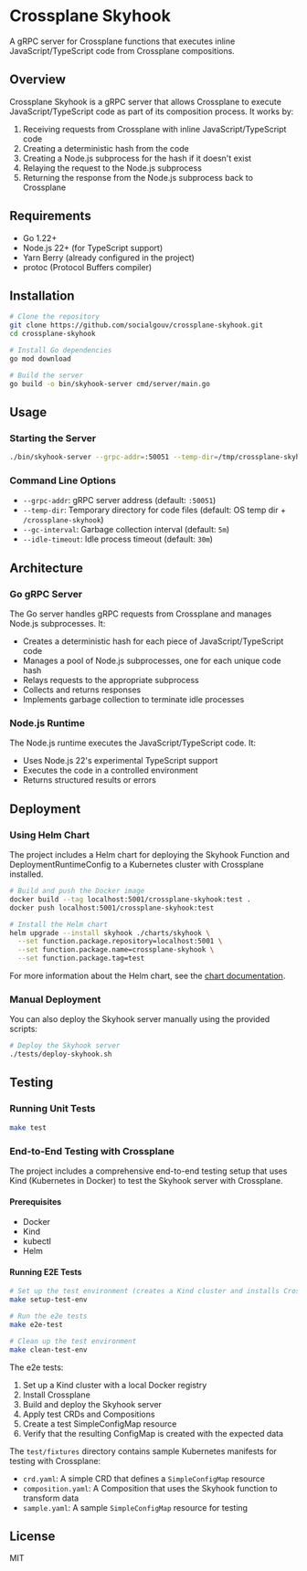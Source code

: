 # Crossplane Skyhook

A gRPC server for Crossplane functions that executes inline JavaScript/TypeScript code from Crossplane compositions.

## Overview

Crossplane Skyhook is a gRPC server that allows Crossplane to execute JavaScript/TypeScript code as part of its composition process. It works by:

1. Receiving requests from Crossplane with inline JavaScript/TypeScript code
2. Creating a deterministic hash from the code
3. Creating a Node.js subprocess for the hash if it doesn't exist
4. Relaying the request to the Node.js subprocess
5. Returning the response from the Node.js subprocess back to Crossplane

## Requirements

- Go 1.22+
- Node.js 22+ (for TypeScript support)
- Yarn Berry (already configured in the project)
- protoc (Protocol Buffers compiler)

## Installation

```bash
# Clone the repository
git clone https://github.com/socialgouv/crossplane-skyhook.git
cd crossplane-skyhook

# Install Go dependencies
go mod download

# Build the server
go build -o bin/skyhook-server cmd/server/main.go
```

## Usage

### Starting the Server

```bash
./bin/skyhook-server --grpc-addr=:50051 --temp-dir=/tmp/crossplane-skyhook
```

### Command Line Options

- `--grpc-addr`: gRPC server address (default: `:50051`)
- `--temp-dir`: Temporary directory for code files (default: OS temp dir + `/crossplane-skyhook`)
- `--gc-interval`: Garbage collection interval (default: `5m`)
- `--idle-timeout`: Idle process timeout (default: `30m`)

## Architecture

### Go gRPC Server

The Go server handles gRPC requests from Crossplane and manages Node.js subprocesses. It:

- Creates a deterministic hash for each piece of JavaScript/TypeScript code
- Manages a pool of Node.js subprocesses, one for each unique code hash
- Relays requests to the appropriate subprocess
- Collects and returns responses
- Implements garbage collection to terminate idle processes

### Node.js Runtime

The Node.js runtime executes the JavaScript/TypeScript code. It:

- Uses Node.js 22's experimental TypeScript support
- Executes the code in a controlled environment
- Returns structured results or errors

## Deployment

### Using Helm Chart

The project includes a Helm chart for deploying the Skyhook Function and DeploymentRuntimeConfig to a Kubernetes cluster with Crossplane installed.

```bash
# Build and push the Docker image
docker build --tag localhost:5001/crossplane-skyhook:test .
docker push localhost:5001/crossplane-skyhook:test

# Install the Helm chart
helm upgrade --install skyhook ./charts/skyhook \
  --set function.package.repository=localhost:5001 \
  --set function.package.name=crossplane-skyhook \
  --set function.package.tag=test
```

For more information about the Helm chart, see the [chart documentation](./charts/skyhook/README.md).

### Manual Deployment

You can also deploy the Skyhook server manually using the provided scripts:

```bash
# Deploy the Skyhook server
./tests/deploy-skyhook.sh
```

## Testing

### Running Unit Tests

```bash
make test
```

### End-to-End Testing with Crossplane

The project includes a comprehensive end-to-end testing setup that uses Kind (Kubernetes in Docker) to test the Skyhook server with Crossplane.

#### Prerequisites

- Docker
- Kind
- kubectl
- Helm

#### Running E2E Tests

```bash
# Set up the test environment (creates a Kind cluster and installs Crossplane)
make setup-test-env

# Run the e2e tests
make e2e-test

# Clean up the test environment
make clean-test-env
```

The e2e tests:
1. Set up a Kind cluster with a local Docker registry
2. Install Crossplane
3. Build and deploy the Skyhook server
4. Apply test CRDs and Compositions
5. Create a test SimpleConfigMap resource
6. Verify that the resulting ConfigMap is created with the expected data

The `test/fixtures` directory contains sample Kubernetes manifests for testing with Crossplane:

- `crd.yaml`: A simple CRD that defines a `SimpleConfigMap` resource
- `composition.yaml`: A Composition that uses the Skyhook function to transform data
- `sample.yaml`: A sample `SimpleConfigMap` resource for testing

## License

MIT

